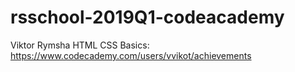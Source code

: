 # rsschool-2019Q1-codeacademy

Viktor Rymsha
HTML CSS Basics: https://www.codecademy.com/users/vvikot/achievements

